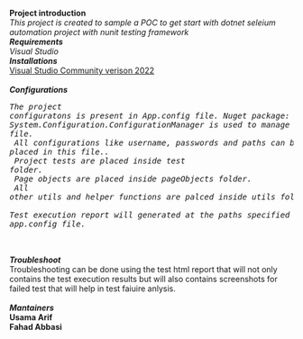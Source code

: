 **Project introduction**<br/>
*This project is created to sample a POC to get start with dotnet seleium automation project with nunit testing framework* <br/>
***Requirements***<br/>
*Visual Studio*<br/>
***Installations***<br/>
[Visual Studio Community verison 2022](https://docs.microsoft.com/en-us/visualstudio/install/install-visual-studio?view=vs-2022)<br/>
<br/>***Configurations***<br/>
*<pre>The project configuratons is present in App.config file. Nuget package: System.Configuration.ConfigurationManager is used to manage app.config file.<br/>
All configurations like username, passwords and paths can be placed in this file..<br/>
Project tests are placed inside test folder.<br/>
Page objects are placed inside pageObjects folder.<br/>
All other utils and helper functions are palced inside utils folder.<br/>
Test execution report will generated at the paths specified inside app.config file.<br/> </pre>*
<br/>***Troubleshoot***<br/>
Troubleshooting can be done using the test html report that will not only contains the test execution results but will also contains screenshots for failed test that will help in test faiuire anlysis.<br/>
<br/>***Mantainers***<br/>
**Usama Arif**<br/>
**Fahad Abbasi**<br/>
